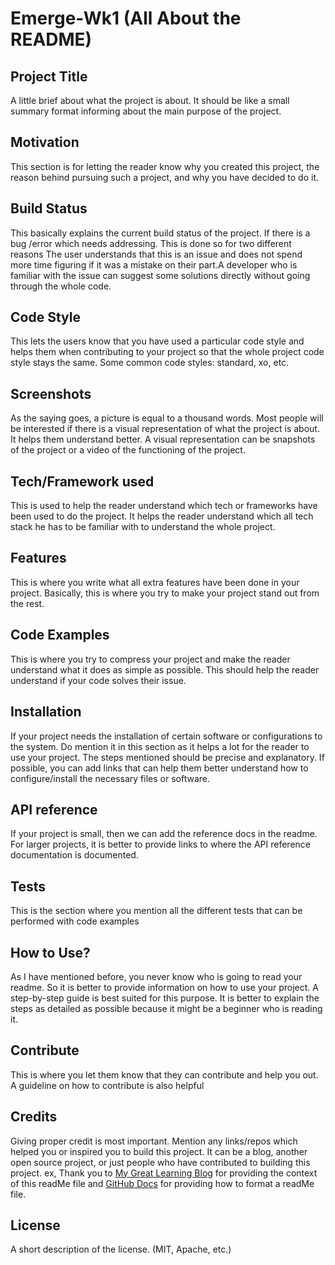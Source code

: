 # Emerge-Wk1 (All About the README)
## Project Title
A little brief about what the project is about. It should be like a small summary format informing about the main purpose of the project.
## Motivation
This section is for letting the reader know why you created this project, the reason behind pursuing such a project, and why you have decided to do it.
## Build Status
This basically explains the current build status of the project. If there is a bug /error which needs addressing. This is done so for two different reasons The user understands that this is an issue and does not spend more time figuring if it was a mistake on their part.A developer who is familiar with the issue can suggest some solutions directly without going through the whole code.
## Code Style
This lets the users know that you have used a particular code style and helps them when contributing to your project so that the whole project code style stays the same. Some common code styles: standard, xo, etc.
## Screenshots
As the saying goes, a picture is equal to a thousand words. Most people will be interested if there is a visual representation of what the project is about. It helps them understand better. A visual representation can be snapshots of the project or a video of the functioning of the project.
## Tech/Framework used
This is used to help the reader understand which tech or frameworks have been used to do the project. It helps the reader understand which all tech stack he has to be familiar with to understand the whole project.
## Features
This is where you write what all extra features have been done in your project. Basically, this is where you try to make your project stand out from the rest.
## Code Examples
This is where you try to compress your project and make the reader understand what it does as simple as possible. This should help the reader understand if your code solves their issue.
## Installation
If your project needs the installation of certain software or configurations to the system. Do mention it in this section as it helps a lot for the reader to use your project. The steps mentioned should be precise and explanatory.  If possible, you can add links that can help them better understand how to configure/install the necessary files or software.
## API reference
If your project is small, then we can add the reference docs in the readme. For larger projects, it is better to provide links to where the API reference documentation is documented.
## Tests
This is the section where you mention all the different tests that can be performed with code examples
## How to Use?
As I have mentioned before, you never know who is going to read your readme. So it is better to provide information on how to use your project. A step-by-step guide is best suited for this purpose. It is better to explain the steps as detailed as possible because it might be a beginner who is reading it.
## Contribute
This is where you let them know that they can contribute and help you out. A guideline on how to contribute is also helpful
## Credits
Giving proper credit is most important. Mention any links/repos which helped you or inspired you to build this project. It can be a blog, another open source project, or just people who have contributed to building this project.
ex, Thank you to [My Great Learning Blog](https://www.mygreatlearning.com/blog/readme-file) for providing the context of this readMe file and [GitHub Docs](https://docs.github.com/en/get-started/writing-on-github/getting-started-with-writing-and-formatting-on-github/basic-writing-and-formatting-syntax) for providing how to format a readMe file.
## License
A short description of the license. (MIT, Apache, etc.)
